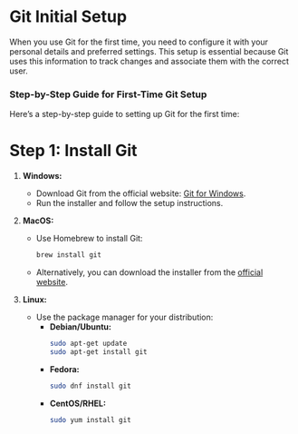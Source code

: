 # **Git Initial Setup**

When you use Git for the first time, you need to configure it with your personal details and preferred settings. This setup is essential because Git uses this information to track changes and associate them with the correct user. 

### **Step-by-Step Guide for First-Time Git Setup**

Here’s a step-by-step guide to setting up Git for the first time:

# **Step 1: Install Git**

1. **Windows:**
   - Download Git from the official website: [Git for Windows](https://git-scm.com/download/win).
   - Run the installer and follow the setup instructions.

2. **MacOS:**
   - Use Homebrew to install Git:
     ```bash
     brew install git
     ```
   - Alternatively, you can download the installer from the [official website](https://git-scm.com/download/mac).

3. **Linux:**
   - Use the package manager for your distribution:
     - **Debian/Ubuntu:**
       ```bash
       sudo apt-get update
       sudo apt-get install git
       ```
     - **Fedora:**
       ```bash
       sudo dnf install git
       ```
     - **CentOS/RHEL:**
       ```bash
       sudo yum install git
       ```
